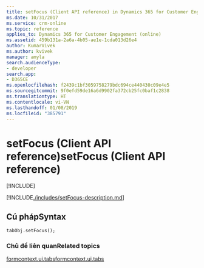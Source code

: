 ```yaml
---
title: setFocus (Client API reference) in Dynamics 365 for Customer Engagement| MicrosoftDocs
ms.date: 10/31/2017
ms.service: crm-online
ms.topic: reference
applies_to: Dynamics 365 for Customer Engagement (online)
ms.assetid: 459b131a-2a6a-4b05-ae1e-1cda013d26e4
author: KumarVivek
ms.author: kvivek
manager: amyla
search.audienceType:
- developer
search.app:
- D365CE
ms.openlocfilehash: f2439c1bf3059758279bdc694ce440430c09e4e5
ms.sourcegitcommit: 9f0efd59de16a6d9902fa372cb25fc0baf1c2838
ms.translationtype: HT
ms.contentlocale: vi-VN
ms.lasthandoff: 01/08/2019
ms.locfileid: "385791"
---
```

# <a name="setfocus-client-api-reference"></a><span data-ttu-id="cb3d9-102">setFocus (Client API reference)</span><span class="sxs-lookup"><span data-stu-id="cb3d9-102">setFocus (Client API reference)</span></span>

[!INCLUDE[](../../../../includes/cc_applies_to_update_9_0_0.md)]

[!INCLUDE[./includes/setFocus-description.md](./includes/setFocus-description.md)]

## <a name="syntax"></a><span data-ttu-id="cb3d9-103">Cú pháp</span><span class="sxs-lookup"><span data-stu-id="cb3d9-103">Syntax</span></span>

`tabObj.setFocus();`

### <a name="related-topics"></a><span data-ttu-id="cb3d9-104">Chủ đề liên quan</span><span class="sxs-lookup"><span data-stu-id="cb3d9-104">Related topics</span></span>

[<span data-ttu-id="cb3d9-105">formcontext.ui.tabs</span><span class="sxs-lookup"><span data-stu-id="cb3d9-105">formcontext.ui.tabs</span></span>](../formcontext-ui-tabs.md)




